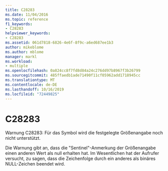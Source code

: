 ```yaml
---
title: C28283
ms.date: 11/04/2016
ms.topic: reference
f1_keywords:
- C28283
helpviewer_keywords:
- C28283
ms.assetid: 061d7818-6826-4e6f-8f9c-a6ed687ee1b3
author: mikeblome
ms.author: mblome
manager: markl
ms.workload:
- multiple
ms.openlocfilehash: 0a824cc8f7fd8d84a24c276dd97b8967f3b26799
ms.sourcegitcommit: 485ffaedb1ade71490f11cf05962add1718945cc
ms.translationtype: MT
ms.contentlocale: de-DE
ms.lasthandoff: 10/16/2019
ms.locfileid: "72449825"
---
```

# <a name="c28283"></a>C28283
Warnung C28283: Für das Symbol wird die festgelegte Größenangabe noch nicht unterstützt.

 Die Warnung gibt an, dass die "Sentinel"-Anmerkung der Größenangabe einen anderen Wert als null erhalten hat. Im Wesentlichen hat der Aufrufer versucht, zu sagen, dass die Zeichenfolge durch ein anderes als binäres NULL-Zeichen beendet wird.
